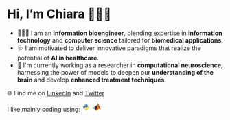 # Hi, I’m Chiara 👋🏼😊

- 👩🏻‍💻 I am an **information bioengineer**, blending expertise in **information technology** and **computer science** tailored for **biomedical applications**. 
- 🩺 I am motivated to deliver innovative paradigms that realize the potential of **AI in healthcare**. 
- 🧠 I'm currently working as a researcher in **computational neuroscience**, harnessing the power of models to deepen our **understanding of the brain** and develop **enhanced treatment techniques**. 


🌐 Find me on [LinkedIn](https://www.linkedin.com/in/chiaraboscarino/) and [Twitter](https://x.com/i/flow/login?redirect_after_login=%2F30sca_)

I like mainly coding using: 
<code><img height="20" alt="javascript" src="https://raw.githubusercontent.com/github/explore/80688e429a7d4ef2fca1e82350fe8e3517d3494d/topics/python/python.png"></code>
<code><img height="20" alt="javascript" src="https://raw.githubusercontent.com/github/explore/80688e429a7d4ef2fca1e82350fe8e3517d3494d/topics/matlab/matlab.png"></code>

<!---
ChiaraBoscarino/ChiaraBoscarino is a ✨ special ✨ repository because its `README.md` (this file) appears on your GitHub profile.
You can click the Preview link to take a look at your changes.
--->
